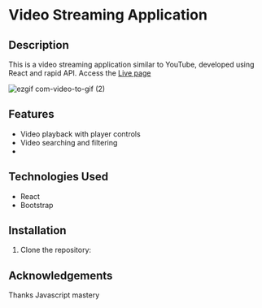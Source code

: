 # Video Streaming Application



## Description

This is a video streaming application similar to YouTube, developed using React and rapid API. 
Access the [Live page](https://praveenpsp97.github.io/youstream/) 

![ezgif com-video-to-gif (2)](https://github.com/PraveenPSp97/youstream/assets/52876166/237d26b0-32fb-4c19-8301-8b3ac32e6357)

## Features


- Video playback with player controls
- Video searching and filtering
- 

## Technologies Used

- React
- Bootstrap


## Installation

1. Clone the repository:

## Acknowledgements

Thanks Javascript mastery

